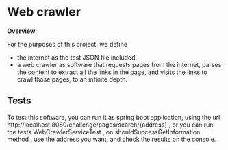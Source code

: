 # Web crawler

**Overview**:

For the purposes of this project, we define
- the internet as the test JSON file included,
- a web crawler as software that requests pages from the internet, parses the content to extract all the links in the page, and visits the links to crawl those pages, to an infinite depth.

## Tests

To test this software, you can run it as spring boot application, using the url http://localhost:8080/challenge/pages/search/{address} , or you can run the tests WebCrawlerServiceTest , on shouldSuccessGetInformation method , use the address you want, and check the results on the console.

